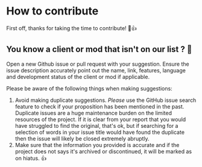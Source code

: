 # How to contribute

First off, thanks for taking the time to contribute! 🎉👍

## You know a client or mod that isn't on our list ? 📝

Open a new Github issue or pull request with your suggestion. Ensure 
the issue description accurately point out the name, link, features, 
language and development status of the client or mod if applicable.

Please be aware of the following things when making suggestions:
1. Avoid making duplicate suggestions. *Please* use the GitHub issue search 
   feature to check if your proposition has been mentioned in the past. 
   Duplicate issues are a huge maintenance burden on the limited resources 
   of the project. If it is clear from your report that you would have 
   struggled to find the original, that's ok, but if searching for a selection 
   of words in your issue title would have found the duplicate then the 
   issue will likely be closed extremely abruptly.
2. Make sure that the information you provided is accurate and if the
   project does not says it's archived or discontinued, it will be
   marked as on hiatus. 👍
